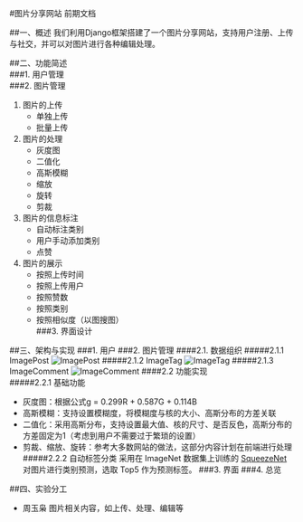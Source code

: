 #图片分享网站 前期文档  

##一、概述
我们利用Django框架搭建了一个图片分享网站，支持用户注册、上传与社交，并可以对图片进行各种编辑处理。  

##二、功能简述  
###1. 用户管理  
###2. 图片管理
1. 图片的上传  
	* 单独上传  
	* 批量上传  
2. 图片的处理
	* 灰度图
	* 二值化
	* 高斯模糊
	* 缩放
	* 旋转
	* 剪裁
3. 图片的信息标注
	* 自动标注类别
	* 用户手动添加类别
	* 点赞
4. 图片的展示
	* 按照上传时间
	* 按照上传用户
	* 按照赞数
	* 按照类别
	* 按照相似度（以图搜图）  
###3. 界面设计

##三、架构与实现
###1. 用户
###2. 图片管理
####2.1. 数据组织
#####2.1.1 ImagePost
![ImagePost](http://i.imgur.com/m4pYzym.png)
#####2.1.2 ImageTag
![ImageTag](http://i.imgur.com/MSbwSD8.png)
#####2.1.3 ImageComment
![ImageComment](http://i.imgur.com/9ZjjL9a.png)
####2.2 功能实现  
#####2.2.1 基础功能  
* 灰度图：根据公式g = 0.299R + 0.587G + 0.114B
* 高斯模糊：支持设置模糊度，将模糊度与核的大小、高斯分布的方差关联
* 二值化：采用高斯分布，支持设置最大值、核的尺寸、是否反色，高斯分布的方差固定为1（考虑到用户不需要过于繁琐的设置）
* 剪裁、缩放、旋转：参考大多数网站的做法，这部分内容计划在前端进行处理
#####2.2.2 自动标签分类
采用在 ImageNet 数据集上训练的 [SqueezeNet](https://arxiv.org/abs/1602.07360) 对图片进行类别预测，选取 Top5 作为预测标签。
###3. 界面
###4. 总览

##四、实验分工
* 周玉枭 图片相关内容，如上传、处理、编辑等